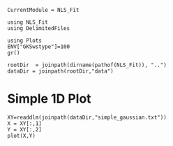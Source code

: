  ```@meta
CurrentModule = NLS_Fit
```

```@setup session
using NLS_Fit
using DelimitedFiles

using Plots
ENV["GKSwstype"]=100
gr()

rootDir  = joinpath(dirname(pathof(NLS_Fit)), "..")
dataDir = joinpath(rootDir,"data")
```

# Simple 1D Plot

```@example session
XY=readdlm(joinpath(dataDir,"simple_gaussian.txt")) 
X = XY[:,1]
Y = XY[:,2]
plot(X,Y)
```
